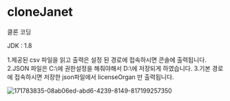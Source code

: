 # cloneJanet
클론 코딩

JDK : 1.8

1.제공된 csv 파일을 읽고 출력은 설정 된 경로에 접속하시면 콘솔에 출력됩니다.
2.JSON 파일은 C:\에 권한설정을 해줘야해서 D:\에 저장되게 하였습니다.
3.기본 경로에 접속하시면 저장한 json파일에서 licenseOrgan 만 출력됩니다.

![171783835-08ab06ed-abd6-4239-8149-817199257350](https://user-images.githubusercontent.com/34331867/171796349-da8fcf75-b271-4929-8ecc-5eb09c461aec.jpg)
